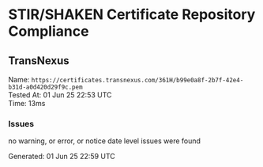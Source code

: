 # STIR/SHAKEN Certificate Repository Compliance

## TransNexus

Name: `https://certificates.transnexus.com/361H/b99e0a8f-2b7f-42e4-b31d-a0d420d29f9c.pem`\
Tested At: 01 Jun 25 22:53 UTC\
Time: 13ms

### Issues

no warning, or error, or notice date level issues were found

Generated: 01 Jun 25 22:59 UTC